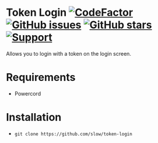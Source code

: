 # Token Login [![CodeFactor](https://www.codefactor.io/repository/github/discord-modifications/token-login/badge)](https://www.codefactor.io/repository/github/discord-modifications/token-login) [![GitHub issues](https://img.shields.io/github/issues/slow/token-login?style=flat)](https://github.com/slow/token-login/issues) [![GitHub stars](https://img.shields.io/github/stars/slow/token-login?style=flat)](https://github.com/slow/token-login/stargazers) [![Support](https://img.shields.io/discord/887015827134632057)](https://discord.gg/HQ5N7Rcajc)

Allows you to login with a token on the login screen.

# Requirements

-  Powercord

# Installation

-  `git clone https://github.com/slow/token-login`
